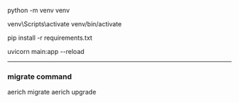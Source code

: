 python -m venv venv

venv\Scripts\activate
venv/bin/activate

pip install -r requirements.txt

uvicorn main:app --reload

---

### migrate command

aerich migrate
aerich upgrade
